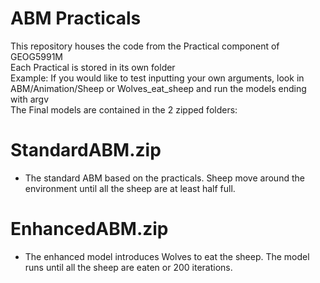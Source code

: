 # ABM Practicals
This repository houses the code from the Practical component of GEOG5991M <br>
Each Practical is stored in its own folder <br>
Example: If you would like to test inputting your own arguments, look in ABM/Animation/Sheep or Wolves_eat_sheep and run the models ending with argv <br>
The Final models are contained in the 2 zipped folders: <br>
# StandardABM.zip 
- The standard ABM based on the practicals. Sheep move around the environment until all the sheep are at least half full.<br>
# EnhancedABM.zip 
- The enhanced model introduces Wolves to eat the sheep. The model runs until all the sheep are eaten or 200 iterations.
